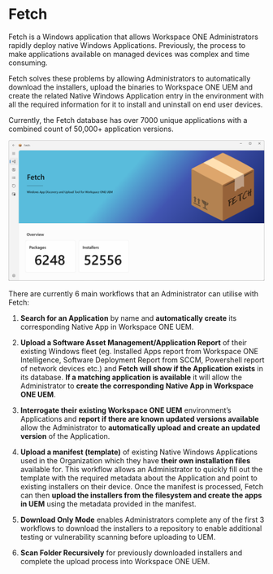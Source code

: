 # Fetch

Fetch is a Windows application that allows Workspace ONE Administrators rapidly deploy native Windows Applications. Previously, the process to make applications available on managed devices was complex and time consuming.

Fetch solves these problems by allowing Administrators to automatically download the installers, upload the binaries to Workspace ONE UEM and create the related Native Windows Application entry in the environment with all the required information for it to install and uninstall on end user devices.


Currently, the Fetch database has over 7000 unique applications with a combined count of 50,000+ application versions.


![Alt text](images/image1.png?raw=true "Image")


There are currently 6 main workflows that an Administrator can utilise with Fetch:

1. **Search for an Application** by name and **automatically create** its corresponding Native App in Workspace ONE UEM.

2. **Upload a Software Asset Management/Application Report** of their existing Windows fleet (eg. Installed Apps report from Workspace ONE Intelligence, Software Deployment Report from SCCM, Powershell report of network devices etc.) and **Fetch will show if the Application exists** in its database. **If a matching application is available** it will allow the Administrator to **create the corresponding Native App in Workspace ONE UEM**.

3. **Interrogate their existing Workspace ONE UEM** environment’s Applications and **report if there are known updated versions available** allow the Administrator to **automatically upload and create an updated version** of the Application.

4. **Upload a manifest (template)** of existing Native Windows Applications used in the Organization which they have **their own installation files** available for. This workflow allows an Administrator to quickly fill out the template with the required metadata about the Application and point to existing installers on their device. Once the manifest is processed, Fetch can then **upload the installers from the filesystem and create the apps in UEM** using the metadata provided in the manifest.

5. **Download Only Mode** enables Administrators complete any of the first 3 workflows to download the installers to a repository to enable additional testing or vulnerability scanning before uploading to UEM.

6. **Scan Folder Recursively** for previously downloaded installers and complete the upload process into Workspace ONE UEM.